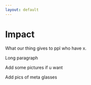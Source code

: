 ```yaml
---
layout: default
---
```


# Impact

What our thing gives to ppl who have x.


Long paragraph


Add some pictures if u want



Add pics of meta glasses